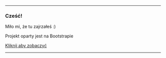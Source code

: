 

<hr>


<h3> Cześć!</h3>

<p>Miło mi, że tu zajrzałeś :)</p>


<p>Projekt oparty jest na Bootstrapie</p>


<a href="https://matyldaczuba.github.io/bootstrap-warsztaty/"> Kliknij aby zobaczyć </a>


<hr>



